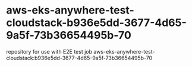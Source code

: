 # aws-eks-anywhere-test-cloudstack-b936e5dd-3677-4d65-9a5f-73b36654495b-70
repository for use with E2E test job aws-eks-anywhere-test-cloudstack:b936e5dd-3677-4d65-9a5f-73b36654495b-70
